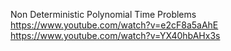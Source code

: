 Non Deterministic Polynomial Time Problems
https://www.youtube.com/watch?v=e2cF8a5aAhE
https://www.youtube.com/watch?v=YX40hbAHx3s
